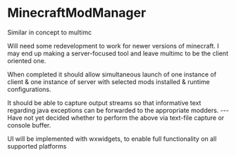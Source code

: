 # MinecraftModManager
Similar in concept to multimc

Will need some redevelopment to work for newer versions of minecraft.
I may end up making a server-focused tool and leave multimc to be the client oriented one.

When completed it should allow simultaneous launch of one instance of client & one instance of server with selected mods installed & runtime configurations.

It should be able to capture output streams so that informative text regarding java exceptions can be forwarded to the appropriate modders.
---Have not yet decided whether to perform the above via text-file capture or console buffer.

UI will be implemented with wxwidgets, to enable full functionality on all supported platforms
